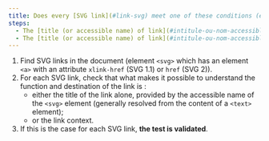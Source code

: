 ```yaml
---
title: Does every [SVG link](#link-svg) meet one of these conditions (excluding special cases)?
steps:
  - The [title (or accessible name) of link](#intitule-ou-nom-accessible-de-lien) alone makes it possible to understand its function and destination.
  - The [title (or accessible name) of link](#intitule-ou-nom-accessible-de-lien) added to the [link context](#contexte-du-lien) enables us to understand its function and destination.
---
```


1. Find SVG links in the document (element `<svg>` which has an element `<a>` with an attribute `xlink-href` (SVG 1.1) or `href` (SVG 2)).
2. For each SVG link, check that what makes it possible to understand the function and destination of the link is :
   - either the title of the link alone, provided by the accessible name of the `<svg>` element (generally resolved from the content of a `<text>` element);
   - or the link context.
3. If this is the case for each SVG link, **the test is validated**.
